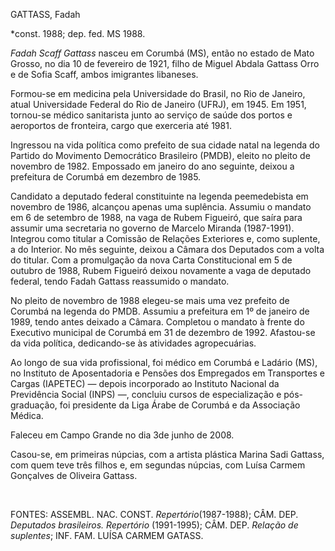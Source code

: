 GATTASS, Fadah

\*const. 1988; dep. fed. MS 1988.

*Fadah Scaff Gattass* nasceu em Corumbá (MS), então no estado de Mato
Grosso, no dia 10 de fevereiro de 1921, filho de Miguel Abdala Gattass
Orro e de Sofia Scaff, ambos imigrantes libaneses.

Formou-se em medicina pela Universidade do Brasil, no Rio de Janeiro,
atual Universidade Federal do Rio de Janeiro (UFRJ), em 1945. Em 1951,
tornou-se médico sanitarista junto ao serviço de saúde dos portos e
aeroportos de fronteira, cargo que exerceria até 1981.

Ingressou na vida política como prefeito de sua cidade natal na legenda
do Partido do Movimento Democrático Brasileiro (PMDB), eleito no pleito
de novembro de 1982. Empossado em janeiro do ano seguinte, deixou a
prefeitura de Corumbá em dezembro de 1985.

Candidato a deputado federal constituinte na legenda peemedebista em
novembro de 1986, alcançou apenas uma suplência. Assumiu o mandato em 6
de setembro de 1988, na vaga de Rubem Figueiró, que saíra para assumir
uma secretaria no governo de Marcelo Miranda (1987-1991). Integrou como
titular a Comissão de Relações Exteriores e, como suplente, a do
Interior. No mês seguinte, deixou a Câmara dos Deputados com a volta do
titular. Com a promulgação da nova Carta Constitucional em 5 de outubro
de 1988, Rubem Figueiró deixou novamente a vaga de deputado federal,
tendo Fadah Gattass reassumido o mandato.

No pleito de novembro de 1988 elegeu-se mais uma vez prefeito de Corumbá
na legenda do PMDB. Assumiu a prefeitura em 1º de janeiro de 1989, tendo
antes deixado a Câmara. Completou o mandato à frente do Executivo
municipal de Corumbá em 31 de dezembro de 1992. Afastou-se da vida
política, dedicando-se às atividades agropecuárias.

Ao longo de sua vida profissional, foi médico em Corumbá e Ladário (MS),
no Instituto de Aposentadoria e Pensões dos Empregados em Transportes e
Cargas (IAPETEC) — depois incorporado ao Instituto Nacional da
Previdência Social (INPS) —, concluiu cursos de especialização e
pós-graduação, foi presidente da Liga Árabe de Corumbá e da Associação
Médica.

Faleceu em Campo Grande no dia 3de junho de 2008.

Casou-se, em primeiras núpcias, com a artista plástica Marina Sadi
Gattass, com quem teve três filhos e, em segundas núpcias, com Luísa
Carmem Gonçalves de Oliveira Gattass.

 

FONTES: ASSEMBL. NAC. CONST. *Repertório*(1987-1988); CÂM. DEP.
*Deputados brasileiros. Repertório* (1991-1995); CÂM. DEP. *Relação de
suplentes*; INF. FAM. LUÍSA CARMEM GATASS.

 
